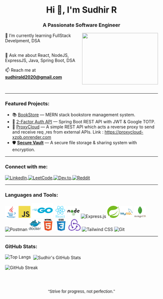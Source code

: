 <div align="center">
  <h1>Hi 👋, I'm Sudhir R</h1>
  <h3>A Passionate Software Engineer</h3>
  <img src="https://media1.giphy.com/media/v1.Y2lkPTc5MGI3NjExcjEyMzR6OTk1c3NndmZiMTJ6bmRiOXNuN2M1cDRibmFieXI0NXNidCZlcD12MV9pbnRlcm5hbF9naWZfYnlfaWQmY3Q9Zw/l50NecAmiy7Nz9rPgf/giphy.gif" width="250" height="170" align="right" />
</div>


<div>
 🌱 I’m currently learning FullStack Develpment, DSA<br><br>
  
 💬 Ask me about React, NodeJS, ExpressJS, Java, Spring Boot, DSA<br>

 📫 Reach me at **sudhirpld2020@gmail.com**<br>
</div>

<br>
<hr>
<h3>Featured Projects:</h3>

- 📚 [BookStore](https://github.com/Sudhir0302/BookStore) — MERN stack bookstore management system.
- 🔐 [2-Factor Auth API](https://github.com/Sudhir0302/Spring_security) — Spring Boot REST API with JWT & Google TOTP.
- 🔀 [ProxyCloud](https://github.com/Sudhir0302/ProxyCloud) — A simple REST API which acts a reverse proxy to send and receive req ,res from external APIs.
      Link : https://proxycloud-xzob.onrender.com
- 🛡️ [**Secure Vault**](https://github.com/Sudhir0302/secure_vault) — A secure file storage & sharing system with encryption.

<hr>
<h3>Connect with me:</h3>

<p align="left">
  <a href="https://linkedin.com/in/sudhir-rakkiappan" target="_blank">
    <img align="center" src="https://raw.githubusercontent.com/rahuldkjain/github-profile-readme-generator/master/src/images/icons/Social/linked-in-alt.svg" alt="LinkedIn" height="30" width="40" />
  </a>
  </a>
  <a href="https://leetcode.com/u/Sudhir03/" target="_blank">
    <img align="center" src="https://raw.githubusercontent.com/rahuldkjain/github-profile-readme-generator/master/src/images/icons/Social/leet-code.svg" alt="LeetCode" height="30" width="40"    />
  </a>
  <a href="https://dev.to/sudhir03" target="_blank">
    <img align="center" src="https://d2fltix0v2e0sb.cloudfront.net/dev-black.png" alt="Dev.to" height="30" width="40" />
  </a>
  <a href="https://www.reddit.com/user/Imaginary_Sample_929/" target="_blank">
    <img align="center" src="https://www.vectorlogo.zone/logos/reddit/reddit-icon.svg" alt="Reddit" height="30" width="40" />
  </a>
</p>

<hr>
<h3>Languages and Tools:</h3>

<p align="left">
  <img src="https://raw.githubusercontent.com/devicons/devicon/master/icons/java/java-original.svg" alt="Java" width="40" height="40"/>
  <img src="https://raw.githubusercontent.com/devicons/devicon/master/icons/javascript/javascript-original.svg" alt="JavaScript" width="40" height="40"/>
  <img src="https://raw.githubusercontent.com/devicons/devicon/master/icons/go/go-original-wordmark.svg" alt="Go" width="70" height="50"/>
  <img src="https://raw.githubusercontent.com/devicons/devicon/master/icons/react/react-original-wordmark.svg" alt="React" width="40" height="40"/>
  <img src="https://raw.githubusercontent.com/devicons/devicon/master/icons/nodejs/nodejs-original-wordmark.svg" alt="Node.js" width="40" height="40"/>
  <img src="https://ajeetchaulagain.com/static/7cb4af597964b0911fe71cb2f8148d64/87351/express-js.png" alt="Express.js" width="40" height="40"/>
  <img src="https://raw.githubusercontent.com/devicons/devicon/master/icons/spring/spring-original.svg" alt="Spring Boot" width="40" height="40"/>
  <img src="https://raw.githubusercontent.com/devicons/devicon/master/icons/mysql/mysql-original-wordmark.svg" alt="MySQL" width="40" height="40"/>
  <img src="https://raw.githubusercontent.com/devicons/devicon/master/icons/mongodb/mongodb-original-wordmark.svg" alt="MongoDB" width="40" height="40"/>
  <img src="https://www.vectorlogo.zone/logos/getpostman/getpostman-icon.svg" alt="Postman" width="40" height="40"/>
  <img src="https://raw.githubusercontent.com/devicons/devicon/master/icons/docker/docker-original-wordmark.svg" alt="Docker" width="40" height="40"/>
  <img src="https://raw.githubusercontent.com/devicons/devicon/master/icons/html5/html5-original-wordmark.svg" alt="HTML5" width="40" height="40"/>
  <img src="https://raw.githubusercontent.com/devicons/devicon/master/icons/css3/css3-original-wordmark.svg" alt="CSS3" width="40" height="40"/>
  <img src="https://raw.githubusercontent.com/devicons/devicon/master/icons/redux/redux-original.svg" alt="Redux" width="40" height="40"/>
  <img src="https://www.vectorlogo.zone/logos/tailwindcss/tailwindcss-icon.svg" alt="Tailwind CSS" width="40" height="40"/>
  <img src="https://www.vectorlogo.zone/logos/git-scm/git-scm-icon.svg" alt="Git" width="40" height="40"/>
</p>


<hr>
<h3>GitHub Stats:</h3>

<p>
  <img align="left" src="https://github-readme-stats.vercel.app/api/top-langs?username=sudhir0302&show_icons=true&locale=en&layout=compact" alt="Top Langs" />
</p>

<p>&nbsp;
  <img align="center" src="https://github-readme-stats.vercel.app/api?username=sudhir0302&show_icons=true&locale=en" alt="Sudhir's GitHub Stats" />
</p>

<p>
  <img align="center" src="https://github-readme-streak-stats.herokuapp.com/?user=sudhir0302" alt="GitHub Streak" />
</p>
<br><br>
<p align="center" style="font-family: 'Arial'">
  “Strive for progress, not perfection.”
</p>

